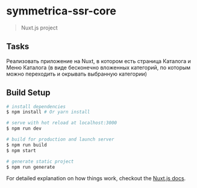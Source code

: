 # symmetrica-ssr-core

> Nuxt.js project

## Tasks
Реализовать приложение на Nuxt, в котором есть страница Каталога и Меню Каталога (в виде бесконечно вложенных категорий,
по которым можно переходить и окрывать выбранную категории)

## Build Setup

``` bash
# install dependencies
$ npm install # Or yarn install

# serve with hot reload at localhost:3000
$ npm run dev

# build for production and launch server
$ npm run build
$ npm start

# generate static project
$ npm run generate
```

For detailed explanation on how things work, checkout the [Nuxt.js docs](https://github.com/nuxt/nuxt.js).

